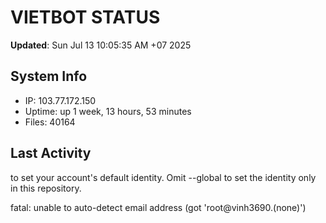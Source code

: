 # VIETBOT STATUS
**Updated**: Sun Jul 13 10:05:35 AM +07 2025

## System Info
- IP: 103.77.172.150
- Uptime: up 1 week, 13 hours, 53 minutes
- Files: 40164

## Last Activity

to set your account's default identity.
Omit --global to set the identity only in this repository.

fatal: unable to auto-detect email address (got 'root@vinh3690.(none)')
